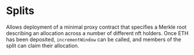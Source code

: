 # Splits

Allows deployment of a minimal proxy contract that specifies a Merkle root describing an allocation across a number of different nft holders. Once ETH has been deposited, `incrementWindow` can be called, and members of the split can claim their allocation.

